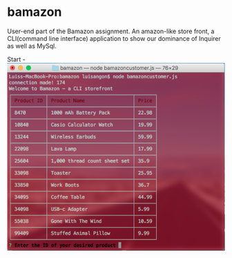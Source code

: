 # bamazon

User-end part of the Bamazon assignment. An amazon-like store front, a CLI(command line interface) application to show our dominance of Inquirer as well as MySql.

Start - ![Alt text](/1.png?raw=true "Title")